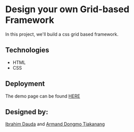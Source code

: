 # Design your own Grid-based Framework
In this project, we'll build a css grid based framework.

## Technologies

- HTML
- CSS

## Deployment

The demo page can be found [HERE](https://raw.githack.com/ibrolive/grid-based-framework/develop/index.html)

## Designed by:
<a href="https://github.com/ibrolive">Ibrahim Dauda</a> and <a href="https://github.com/Dongmo12">Armand Dongmo Tiakanang</a>


